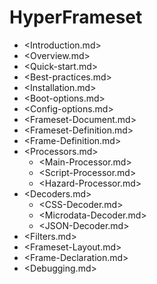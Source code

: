 # HyperFrameset

- <Introduction.md>
- <Overview.md>
- <Quick-start.md>
- <Best-practices.md>
- <Installation.md>
- <Boot-options.md>
- <Config-options.md>
- <Frameset-Document.md>
- <Frameset-Definition.md>
- <Frame-Definition.md>
- <Processors.md>
	- <Main-Processor.md>
	- <Script-Processor.md>
	- <Hazard-Processor.md>
- <Decoders.md>
	- <CSS-Decoder.md>
	- <Microdata-Decoder.md>
	- <JSON-Decoder.md>
- <Filters.md>
- <Frameset-Layout.md>
- <Frame-Declaration.md>
- <Debugging.md>
